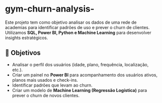 # gym-churn-analysis-
Este projeto tem como objetivo analisar os dados de uma rede de academias para identificar padrões de uso e prever o churn de clientes. Utilizamos **SQL, Power BI, Python e Machine Learning** para desenvolver insights estratégicos.  

## 📌 Objetivos  
- Analisar o perfil dos usuários (idade, plano, frequência, localização, etc.).  
- Criar um painel no **Power BI** para acompanhamento dos usuários ativos, planos mais usados e check-ins.  
- Identificar padrões que levam ao churn.  
- Criar um modelo de **Machine Learning (Regressão Logística)** para prever o churn de novos clientes.  
